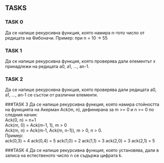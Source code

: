 ## TASKS

### TASK 0
Да се напише рекурсивна функция, която намира n-тото число от редицата на Фибоначи.
Пример: при n = 10 -> 55

### TASK 1
Да се напише рекурсивна функция, която проверява дали елементът x принадлежи на редицата a0, a1, ..., an-1. 

### TASK 2
Да се напише рекурсивна функция, която проверява дали редицата a0, a1, ..., an-1  се състои от различни елементи.

###TASK 3
Да се напише рекурсивна функция, която намира стойността  на  функцията на Акерман Ack(m, n), дефинирана за m >= 0 и n >= 0 по следния начин:  
		Ack(0, n) = n+1  
		Ack(m, 0) = Ack(m-1, 1), m > 0  
		Ack(m, n) = Ack(m-1, Ack(m, n-1)), m > 0, n > 0.		
Пример:		
ack(0,3) = 4
ack(0,4) = 5
ack(1,0) = 2
ack(1,1) = 3
ack(2,0) = 3
ack(2,1) = 5

###TASK 4
Да се напише рекурсивна функция, която установява, дали в записа на естественото число n се съдържа цифрата k.   

